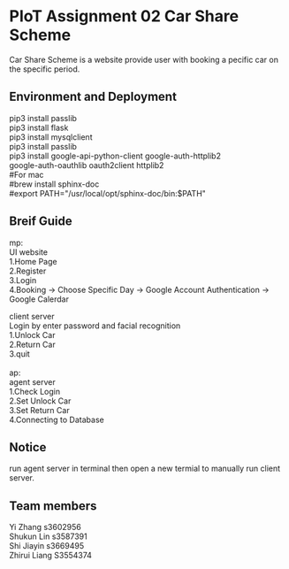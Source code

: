 # PIoT Assignment 02 Car Share Scheme
Car Share Scheme is a website provide user with booking a pecific car on the specific period.
## Environment and Deployment ##
pip3 install passlib<br>
pip3 install flask<br>
pip3 install mysqlclient<br>
pip3 install passlib<br>
pip3 install google-api-python-client google-auth-httplib2<br> google-auth-oauthlib oauth2client httplib2<br>
#For mac<br> 
#brew install sphinx-doc<br>
#export PATH="/usr/local/opt/sphinx-doc/bin:$PATH"<br>
## Breif Guide ##
mp:<br>
UI website<br>
1.Home Page<br>
2.Register<br>
3.Login<br>
4.Booking -> Choose Specific Day -> Google Account Authentication -> Google Calerdar<br>

client server<br>
Login by enter password and facial recognition <br>
1.Unlock Car<br>
2.Return Car<br>
3.quit<br>
<br>
ap:<br>
agent server<br>
1.Check Login<br>
2.Set Unlock Car<br>
3.Set Return Car<br>
4.Connecting to Database<br>

## Notice ##
run agent server in terminal then open a new termial to manually run client server.
## Team members ##
Yi Zhang s3602956 <br>
Shukun Lin s3587391<br>
Shi Jiayin s3669495<br>
Zhirui Liang S3554374<br>